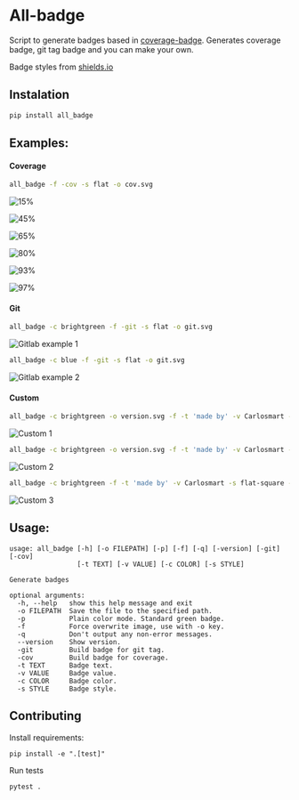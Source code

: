 # All-badge

Script to generate badges based in [coverage-badge](https://github.com/dbrgn/coverage-badge). Generates coverage badge, git tag badge and you can make your own.

Badge styles from [shields.io](https://shields.io)

## Instalation
```bash
pip install all_badge
```

## Examples:

#### Coverage
```bash
all_badge -f -cov -s flat -o cov.svg
```
![15%](https://cdn.rawgit.com/carlosmart626/all-badge/master/media/15.svg)

![45%](https://cdn.rawgit.com/carlosmart626/all-badge/master/media/45.svg)

![65%](https://cdn.rawgit.com/carlosmart626/all-badge/master/media/65.svg)

![80%](https://cdn.rawgit.com/carlosmart626/all-badge/master/media/80.svg)

![93%](https://cdn.rawgit.com/carlosmart626/all-badge/master/media/93.svg)

![97%](https://cdn.rawgit.com/carlosmart626/all-badge/master/media/97.svg)


#### Git
```bash
all_badge -c brightgreen -f -git -s flat -o git.svg
```
![Gitlab example 1](https://cdn.rawgit.com/carlosmart626/all-badge/master/media/git.svg)

```bash
all_badge -c blue -f -git -s flat -o git.svg
```
![Gitlab example 2](https://cdn.rawgit.com/carlosmart626/all-badge/master/media/git-2.svg)

#### Custom
```bash
all_badge -c brightgreen -o version.svg -f -t 'made by' -v Carlosmart -s flat
```

![Custom 1](https://cdn.rawgit.com/carlosmart626/all-badge/master/media/example-custom.svg)

```bash
all_badge -c brightgreen -o version.svg -f -t 'made by' -v Carlosmart -s for-the-baddge
```

![Custom 2](https://cdn.rawgit.com/carlosmart626/all-badge/master/media/example-custom-2.svg)

```bash
all_badge -c brightgreen -f -t 'made by' -v Carlosmart -s flat-square -o media/example-custom-3.svg
```
![Custom 3](https://cdn.rawgit.com/carlosmart626/all-badge/master/media/example-custom-3.svg)

## Usage:
```
usage: all_badge [-h] [-o FILEPATH] [-p] [-f] [-q] [-version] [-git] [-cov]
                 [-t TEXT] [-v VALUE] [-c COLOR] [-s STYLE]

Generate badges

optional arguments:
  -h, --help   show this help message and exit
  -o FILEPATH  Save the file to the specified path.
  -p           Plain color mode. Standard green badge.
  -f           Force overwrite image, use with -o key.
  -q           Don't output any non-error messages.
  --version    Show version.
  -git         Build badge for git tag.
  -cov         Build badge for coverage.
  -t TEXT      Badge text.
  -v VALUE     Badge value.
  -c COLOR     Badge color.
  -s STYLE     Badge style.
```

## Contributing
Install requirements:
```
pip install -e ".[test]"
```
Run tests
```
pytest .
```
